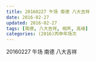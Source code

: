 ```yaml
---
title: 20160227 午场 南德 八大吉祥
date: 2016-02-27
updated: 2016-02-27
tags: [南德, 八大吉祥, 相声, 高峰] 
categories: (2016)丙申年场次 
---
```

20160227 午场 南德 八大吉祥